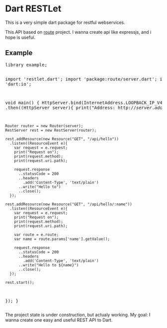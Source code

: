 <h1>Dart RESTLet</h1>
<p>
This is a very simple dart package for restful webservices.
</p>
<p>
This API based on <a href="https://github.com/justinfagnani/route">route</a> project.
I wanna create api like expressjs, and i hope is useful.
</p>
<h2>Example</h2>
<pre>
library example;

import 'restlet.dart';
import 'package:route/server.dart';
import 'dart:io';

void main() {
  HttpServer.bind(InternetAddress.LOOPBACK_IP_V4, 4444)
  .then((HttpServer server){
    print("Address: http://${server.address.address}:${server.port}");
    
    Router router = new Router(server);
    RestServer rest = new RestServer(router);
    
    rest.addResource(new Resource("GET", "/api/hello"))
      .listen((ResourceEvent e){
        var request = e.request;
        print("Request on");
        print(request.method);
        print(request.uri.path);
        
        request.response
          ..statusCode = 200
          ..headers
            .add('Content-Type', 'text/plain')
          ..write("Hello to")
          ..close();
      });
    
    rest.addResource(new Resource("GET", "/api/hello/:name"))
      .listen((ResourceEvent e){
        var request = e.request;
        print("Request on");
        print(request.method);
        print(request.uri.path);
        
        var route = e.route;
        var name = route.params['name'].getValue();
        
        request.response
          ..statusCode = 200
          ..headers
            .add('Content-Type', 'text/plain')
          ..write("Hello to ${name}")
          ..close();
      });
    
    rest.start();
  });
}
</pre>

<p>
The project state is under construction, but actualy working. 
My goal: I wanna create one easy and useful REST API to Dart. 
</p>
